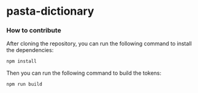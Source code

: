 # pasta-dictionary

### How to contribute

After cloning the repository, you can run the following command to install the dependencies:

```bash
npm install
```

Then you can run the following command to build the tokens:

```bash
npm run build
```
